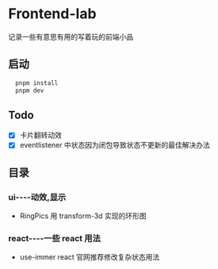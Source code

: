 # Frontend-lab

记录一些有意思有用的写着玩的前端小品

## 启动

```bash
  pnpm install
  pnpm dev
```

## Todo

- [x] 卡片翻转动效
- [x] eventlistener 中状态因为闭包导致状态不更新的最佳解决办法

## 目录

### ui----动效,显示

- RingPics 用 transform-3d 实现的环形图

### react----一些 react 用法

- use-immer react 官网推荐修改复杂状态用法
